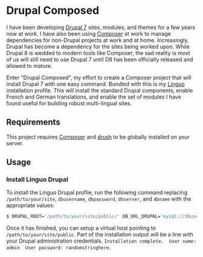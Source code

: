 # Drupal Composed
I have been developing [Drupal 7](http://drupal.org) sites, modules, and themes for a few years now at work.
I have also been using [Composer](http://getcomposer.org) at work to manage dependencies for non-Drupal projects at work
and at home. Increasingly, Drupal has become a dependency for the sites being worked upon. While Drupal 8 is wedded to
modern tools like Composer, the sad reality is most of us will still need to use Drupal 7 until D8 has been officially
released and allowed to mature.

Enter "Drupal Composed", my effort to create a Composer project that will install Drupal 7 with one easy command. Bundled
with this is my [Linguo](http://simpsons.wikia.com/wiki/Linguo) installation profile. This will install the standard Drupal
components, enable French and German translations, and enable the set of modules I have found useful for building robust
multi-lingual sites.

## Requirements
This project requires [Composer](http://getcomposer.org) and [drush](https://github.com/drush-ops/drush) to be globally
installed on your server.

## Usage

### Install Linguo Drupal

To install the Linguo Drupal profile, run the following command replacing `/path/to/your/site`, `dbusername`,
`dbpassword`, `dbserver`, and `dbname` with the appropriate values:

```bash
$ DRUPAL_ROOT='/path/to/your/site/public/' DB_URL_DRUPAL='mysql://dbusername:dbpassword@dbserver/dbname' composer install
```

Once it has finished, you can setup a virtual host pointing to `/path/to/your/site/public`. Part of the installation output
will be a line with your Drupal administration credentials. `Installation complete.  User name: admin  User password: randomstringhere`.